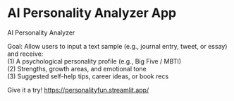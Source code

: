 # AI Personality Analyzer App
AI Personality Analyzer 

Goal: Allow users to input a text sample (e.g., journal entry, tweet, or essay) and receive:  
(1) A psychological personality profile (e.g., Big Five / MBTI)  
(2) Strengths, growth areas, and emotional tone  
(3) Suggested self-help tips, career ideas, or book recs

Give it a try!
https://personalityfun.streamlit.app/
